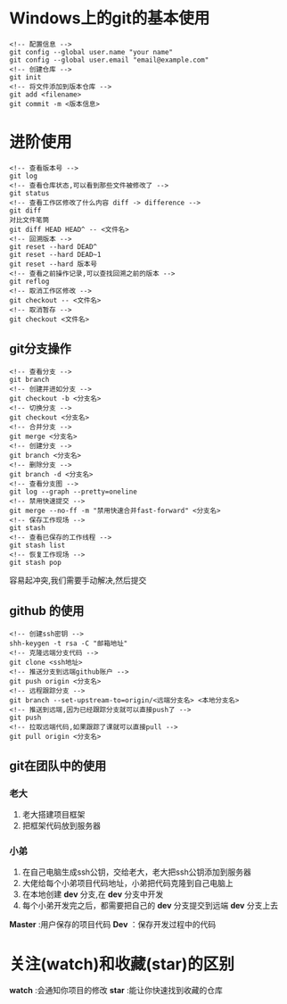 # Windows上的git的基本使用
```git
<!-- 配置信息 -->
git config --global user.name "your name"
git config --global user.email "email@example.com"
<!-- 创建仓库 -->
git init 
<!-- 将文件添加到版本仓库 -->
git add <filename>
git commit -m <版本信息>
```
# 进阶使用
```git
<!-- 查看版本号 -->
git log
<!-- 查看仓库状态,可以看到那些文件被修改了 -->
git status
<!-- 查看工作区修改了什么内容 diff -> difference -->
git diff
对比文件笔筒
git diff HEAD HEAD^ -- <文件名>
<!-- 回溯版本 -->
git reset --hard DEAD^
git reset --hard DEAD~1
git reset --hard 版本号
<!-- 查看之前操作记录,可以查找回溯之前的版本 -->
git reflog
<!-- 取消工作区修改 -->
git checkout -- <文件名>
<!-- 取消暂存 -->
git checkout <文件名>
```
## git分支操作
```git
<!-- 查看分支 -->
git branch
<!-- 创建并进如分支 -->
git checkout -b <分支名>
<!-- 切换分支 -->
git checkout <分支名>
<!-- 合并分支 -->
git merge <分支名>
<!-- 创建分支 -->
git branch <分支名>
<!-- 删除分支 -->
git branch -d <分支名>
<!-- 查看分支图 -->
git log --graph --pretty=oneline
<!-- 禁用快速提交 -->
git merge --no-ff -m "禁用快速合并fast-forward" <分支名>
<!-- 保存工作现场 -->
git stash
<!-- 查看已保存的工作线程 -->
git stash list
<!-- 恢复工作现场 -->
git stash pop
```
容易起冲突,我们需要手动解决,然后提交


## github 的使用
```
<!-- 创建ssh密钥 -->
shh-keygen -t rsa -C "邮箱地址"
<!-- 克隆远端分支代码 -->
git clone <ssh地址>
<!-- 推送分支到远端github账户 -->
git push origin <分支名>
<!-- 远程跟踪分支 -->
git branch --set-upstream-to=origin/<远端分支名> <本地分支名>
<!-- 推送到远端,因为已经跟踪分支就可以直接push了 -->
git push
<!-- 拉取远端代码,如果跟踪了课就可以直接pull -->
git pull origin <分支名> 
```
## git在团队中的使用
### 老大
1. 老大搭建项目框架
2. 把框架代码放到服务器
### 小弟
1. 在自己电脑生成ssh公钥，交给老大，老大把ssh公钥添加到服务器
2. 大佬给每个小弟项目代码地址，小弟把代码克隆到自己电脑上
3. 在本地创建 __dev__ 分支,在 __dev__ 分支中开发
4. 每个小弟开发完之后，都需要把自己的 __dev__ 分支提交到远端 __dev__ 分支上去


__Master__ :用户保存的项目代码
__Dev__ ：保存开发过程中的代码

# 关注(watch)和收藏(star)的区别
__watch__ :会通知你项目的修改
__star__ :能让你快速找到收藏的仓库

